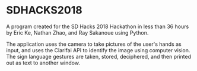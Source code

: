 # SDHACKS2018

A program created for the SD Hacks 2018 Hackathon in less than 36 hours by Eric Ke, Nathan Zhao, and Ray Sakanoue using Python.

The application uses the camera to take pictures of the user's hands as input, and uses the Clarifai API to identify the image using computer vision.  The sign language gestures are taken, stored, deciphered, and then printed out as text to another window.
